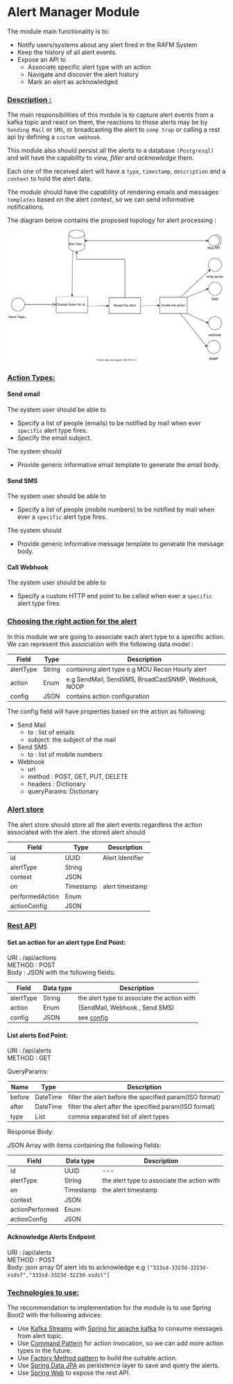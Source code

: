 # Alert Manager Module
The module main functionality is to: 
* Notify users/systems about any alert fired in the RAFM System
* Keep the history of all alert events.
* Expose an API to
    * Associate specific alert type with an action
    * Navigate and discover the alert history
    * Mark an alert as acknowledged

### <ins>Description :</ins>
The main responsibilities of this module is to capture alert events from a kafka topic and react on them,
the reactions to those alerts may be by `Sending Mail` or `SMS`, or broadcasting the alert to `snmp trap`
or calling a rest api by defining a `custom webhook`.

This module also should persist all the alerts to a database `(Postgresql)` and will have the capability to _view_, 
_filter_ and _acknowledge_ them.

Each one of the received alert will have a `type`, `timestamp`, `description` and a `context` to hold the alert data.

The module should have the capability of rendering emails and messages `templates` based on the alert context,
so we can send informative notifications.

The diagram below contains the proposed topology for alert processing :
 
![Alert Processing Pipeline](assets/alert-manager.svg)

### <ins>Action Types: </ins> 

#### Send email
The system user should be able to 
* Specify a list of people (emails) to be notified by mail when ever `specific` alert type fires.
* Specify the email subject.

The system should 
* Provide generic informative email template to generate the email body.
 

#### Send SMS
The system user should be able to 
* Specify a list of people (mobile numbers) to be notified by mail when ever a `specific` alert type fires.

The system should 
* Provide generic informative message template to generate the message body.

#### Call Webhook
The system user should be able to 
* Specify a custom HTTP end point to be called when ever a `specific` alert type fires

### <u>Choosing the right action for the alert</u>
In this module we are going to associate each alert type to a specific action. 
We can represent this association with the following data model :

| Field | Type  | Description
|---|---|---|
| alertType | String | containing alert type e.g MOU Recon Hourly alert|
| action | Enum | e.g SendMail, SendSMS, BroadCastSNMP, Webhook, NOOP |
| config | JSON | contains action configuration | 

The config field will have properties based on the action as following: 

* Send Mail
    - to : list of emails
    - subject: the subject of the mail
* Send SMS 
    - to : list of mobile numbers
* Webhook
    - url 
    - method : POST, GET, PUT, DELETE
    - headers : Dictionary
    - queryParams: Dictionary

### <u>Alert store</u>
The alert store should store all the alert events regardless the action associated with the alert.
the stored alert should
 
| Field | Type | Description |
|---|---|---|
| id | UUID | Alert Identifier|
| alertType | String | |
| context | JSON | |
| on | Timestamp | alert timestamp|
| performedAction | Enum | |
| actionConfig| JSON | | 

### <u>Rest API </u>

#### Set an action for an alert type End Point:
URI : /api/actions <br>
METHOD : POST <br>
Body : JSON with the following fields:

| Field | Data type | Description |
|---|---|---|
| alertType| String | the alert type to associate the action with |
| action | Enum | (SendMail, Webhook , Send SMS)
| config | JSON | see [config](#uchoosing-the-right-action-for-the-alertu)

#### List alerts End Point:
URI : /api/alerts <br>
METHOD : GET <br>

QueryParams:

| Name | Type | Description |
|---|---|---|
| before | DateTime | filter the alert before the specified param(ISO format)| 
| after | DateTime | filter the alert after the specified param(ISO format)|
| type | List | comma separated list of alert types


Response Body: 

JSON Array with items containing the following fields:

| Field | Data type | Description |
|---|---|---|
| id |UUID|---|
| alertType| String | the alert type to associate the action with |
| on | Timestamp | the alert timestamp
| context | JSON ||
| actionPerformed | Enum ||
| actionConfig| JSON | |

#### Acknowledge Alerts Endpoint
URI : /api/alerts <br>
METHOD : POST<br>
Body: json array Of alert ids to acknowledge e.g `["333sd-3323d-3223d-xsdsf","333sd-3323d-3223d-xsdst"]`

### <u>Technologies to use: </u> 
The recommendation to implementation for the module is to use Spring Boot2 with the following advices:
* Use [Kafka Streams](https://kafka.apache.org/documentation/streams/) with [Spring for apache kafka](https://docs.spring.io/spring-kafka/docs/current/reference/html/#streams-kafka-streams) to consume messages from alert topic.
* Use [Command Pattern](https://en.wikipedia.org/wiki/Command_pattern) for action invocation, so we can add more action types in the future.
* Use [Factory Method pattern](https://en.wikipedia.org/wiki/Factory_method_pattern) to build the suitable action.
* Use [Spring Data JPA](https://docs.spring.io/spring-data/jpa/docs/current/reference/html/#preface) as persistence layer to save and query the alerts.
* Use [Spring Web](https://spring.io/guides/gs/rest-service/) to expose the rest API.

